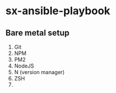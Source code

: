 # sx-ansible-playbook

## Bare metal setup

1. Git
1. NPM
1. PM2
1. NodeJS
1. N (version manager)
1. ZSH
1. 